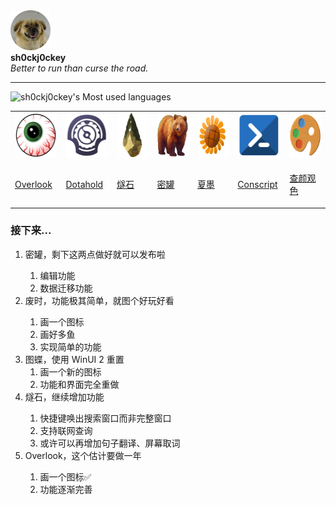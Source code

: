 
<img src="Assets/me.png" height=64 alt="我的照片" title="我的照片">
<div>
    <b>sh0ckj0ckey</b>
</div>
<div>
    <i>Better to run than curse the road.</i>
</div>

---

![sh0ckj0ckey's Most used languages](https://github-readme-stats.vercel.app/api/top-langs/?username=sh0ckj0ckey&layout=compact&hide_border=true&langs_count=4&theme=solarized-dark)

<table>
<tr>
<td>
<img src="Assets/overlook.png" height=72>
</td>
<td>
<img src="Assets/dotahold.png" height=72>
</td>
<td>
<img src="Assets/flint.png" height=72>
</td>
<td>
<img src="Assets/honeypot.png" height=72>
</td>
<td>
<img src="Assets/summer.png" height=72>
</td>
<td>
<img src="Assets/conscript.png" height=72>
</td>
<td>
<img src="Assets/rainbow.png" height=72>
</td>
</tr>
<tr>
<td>

[Overlook](https://github.com/sh0ckj0ckey/Overlook)

</td>
<td>

[Dotahold](https://github.com/sh0ckj0ckey/Dotahold)

</td>
<td>

[燧石](https://github.com/sh0ckj0ckey/Flint)

</td>
<td>

[密罐](https://github.com/sh0ckj0ckey/Honeypot)

</td>
<td>

[夏墨](https://github.com/sh0ckj0ckey/Summer)

</td>
<td>

[Conscript](https://github.com/sh0ckj0ckey/Conscript)

</td>
<td>

[查颜观色](https://github.com/sh0ckj0ckey/Colors.Rainbow)

</td>
</tr>
</table>

<h3>接下来...</h3>
<ol>
<li>密罐，剩下这两点做好就可以发布啦</li>
<ol>
<li>编辑功能</li>
<li>数据迁移功能</li>
</ol>
<li>废时，功能极其简单，就图个好玩好看</li>
<ol>
<li>画一个图标</li>
<li>画好多鱼</li>
<li>实现简单的功能</li>
</ol>
<li>图蝶，使用 WinUI 2 重置
<ol>
<li>画一个新的图标</li>
<li>功能和界面完全重做</li>
</ol>
</li>
<li>燧石，继续增加功能</li>
<ol>
<li>快捷键唤出搜索窗口而非完整窗口</li>
<li>支持联网查询</li>
<li>或许可以再增加句子翻译、屏幕取词</li>
</ol>
<li>Overlook，这个估计要做一年</li>
<ol>
<li>画一个图标✅</li>
<li>功能逐渐完善</li>
</ol>
</ol>